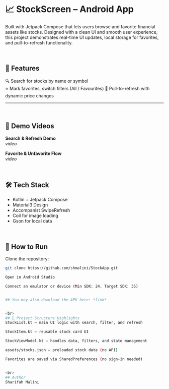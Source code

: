 # 📈 StockScreen – Android App

Built with Jetpack Compose that lets users browse and favorite financial assets like stocks. Designed with a clean UI and smooth user experience, this project demonstrates real-time UI updates, local storage for favorites, and pull-to-refresh functionality.

<br>

## 🌟 Features

🔍 Search for stocks by name or symbol  
⭐ Mark favorites, switch filters (All / Favourites)
🔄 Pull-to-refresh with dynamic price changes  

---

<br>

## 📸 Demo Videos

**Search & Refresh Demo**  
*video*

**Favorite & Unfavorite Flow**  
*video*

<br>

## 🛠️ Tech Stack

- Kotlin + Jetpack Compose  
- Material3 Design  
- Accompanist SwipeRefresh  
- Coil for image loading  
- Gson for local data  

<br>

## 🚀 How to Run

Clone the repository:

```bash
git clone https://github.com/shmalini/StockApp.git

Open in Android Studio

Connect an emulator or device (Min SDK: 24, Target SDK: 35)


## You may also download the APK here: *link*


<br>
## 📂 Project Structure Highlights
StockList.kt — main UI logic with search, filter, and refresh

StockItem.kt — reusable stock card UI

StockViewModel.kt — handles data, filters, and state management

assets/stocks.json — preloaded stock data (no API)

Favorites are saved via SharedPreferences (no sign-in needed)


<br>
## Author
Sharifah Malini
